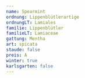 ```yaml
---
name: Spearmint
ordnung: Lippenblütlerartige
ordnungLT: Lamiales
familie: Lippenblütler
familieLT: Lamiaceae
gattung: Mentha
art: spicata
staude: false
preis: A
winter: true
karlsgarten: false
---
```

